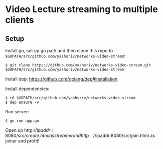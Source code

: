 # Video Lecture streaming to multiple clients

## Setup

Install go, set up go path and then clone this repo to `$GOPATH/src/github.com/yashsriv/networks-video-stream`:

```
$ git clone https://github.com/yashsriv/networks-video-stream.git $GOPATH/src/github.com/yashsriv/networks-video-stream
```

Install dep: https://github.com/golang/dep#installation

Install dependencies:
```
$ cd $GOPATH/src/github.com/yashsriv/networks-video-stream
$ dep ensure -v
```

Run server:
```
$ go run app.go
```

Open up http://$ipaddr:8080/src/create.html as streamer and http://$ipaddr:8080/src/join.html as joiner and profit!
